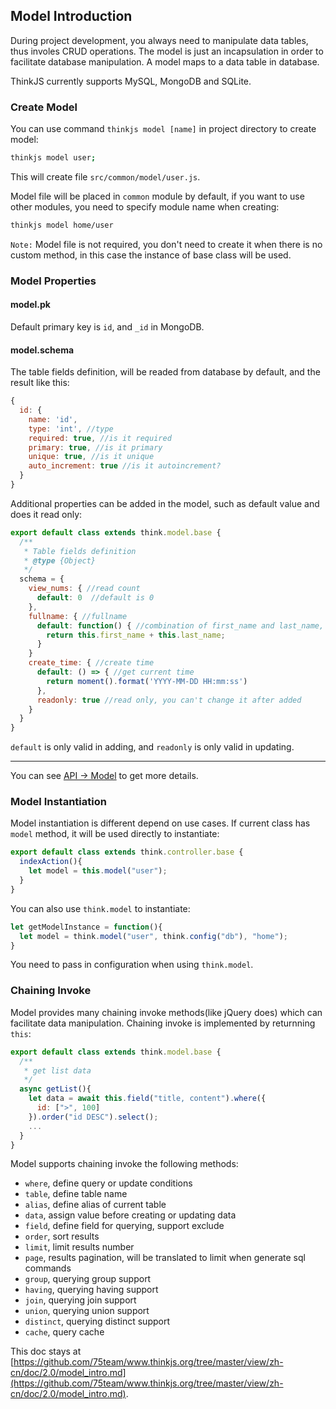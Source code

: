 ## Model Introduction

During project development, you always need to manipulate data tables, thus involes CRUD operations. The model is just an incapsulation in order to facilitate database manipulation. A model maps to a data table in database.

ThinkJS currently supports MySQL, MongoDB and SQLite.

### Create Model

You can use command `thinkjs model [name]` in project directory to create model:

```sh
thinkjs model user;
```

This will create file `src/common/model/user.js`.

Model file will be placed in `common` module by default, if you want to use other modules, you need to specify module name when creating:

```sh
thinkjs model home/user
```

`Note:` Model file is not required, you don't need to create it when there is no custom method, in this case the instance of base class will be used.

### Model Properties

#### model.pk

Default primary key is `id`, and `_id` in MongoDB.

#### model.schema

The table fields definition, will be readed from database by default, and the result like this:

```js
{
  id: {
    name: 'id',
    type: 'int', //type
    required: true, //is it required
    primary: true, //is it primary
    unique: true, //is it unique
    auto_increment: true //is it autoincrement?
  }
}
```

Additional properties can be added in the model, such as default value and does it read only:

```js
export default class extends think.model.base {
  /**
   * Table fields definition
   * @type {Object}
   */
  schema = {
    view_nums: { //read count
      default: 0  //default is 0
    },
    fullname: { //fullname
      default: function() { //combination of first_name and last_name, can not use arrows function
        return this.first_name + this.last_name;
      }
    }
    create_time: { //create time
      default: () => { //get current time
        return moment().format('YYYY-MM-DD HH:mm:ss')
      },
      readonly: true //read only, you can't change it after added
    }
  }
}
```
`default` is only valid in adding, and `readonly` is only valid in updating.

-----

You can see [API -> Model](./api_model.html) to get more details.

### Model Instantiation

Model instantiation is different depend on use cases. If current class has `model` method, it will be used directly to instantiate:

```js
export default class extends think.controller.base {
  indexAction(){
    let model = this.model("user");
  }
}
```

You can also use `think.model` to instantiate:

```js
let getModelInstance = function(){
  let model = think.model("user", think.config("db"), "home");
}
```

You need to pass in configuration when using `think.model`.

### Chaining Invoke

Model provides many chaining invoke methods(like jQuery does) which can facilitate data manipulation. Chaining invoke is implemented by returnning `this`:

```js
export default class extends think.model.base {
  /**
   * get list data
   */
  async getList(){
    let data = await this.field("title, content").where({
      id: [">", 100]
    }).order("id DESC").select();
    ...
  }
}
```

Model supports chaining invoke the following methods:

- `where`, define query or update conditions
- `table`, define table name
- `alias`, define alias of current table
- `data`, assign value before creating or updating data
- `field`, define field for querying, support exclude
- `order`, sort results
- `limit`, limit results number
- `page`, results pagination, will be translated to limit when generate sql commands
- `group`, querying group support
- `having`, querying having support
- `join`, querying join support
- `union`, querying union support
- `distinct`, querying distinct support
- `cache`, query cache


This doc stays at [https://github.com/75team/www.thinkjs.org/tree/master/view/zh-cn/doc/2.0/model_intro.md](https://github.com/75team/www.thinkjs.org/tree/master/view/zh-cn/doc/2.0/model_intro.md).
